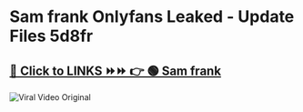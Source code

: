 
 # Sam frank Onlyfans Leaked - Update Files 5d8fr

## <h2><a href="https://clipsfans.com/Sam_frank&ref=git">🔗 Click to LINKS ⏩⏩ 👉 🟢 Sam frank </a></h2>

<a href="https://clipsfans.com/Sam_frank&ref=git" rel="nofollow" data-target="animated-image.originalLink"><img src="https://i.ibb.co.com/xMMVF88/686577567.gif" alt="Viral Video Original" style="max-width: 100%; display: inline-block;" data-target="animated-image.originalImage"></a>

